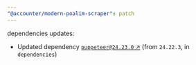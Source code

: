 ```yaml
---
"@accounter/modern-poalim-scraper": patch
---
```

dependencies updates:
  - Updated dependency [`puppeteer@24.23.0` ↗︎](https://www.npmjs.com/package/puppeteer/v/24.23.0) (from `24.22.3`, in `dependencies`)
